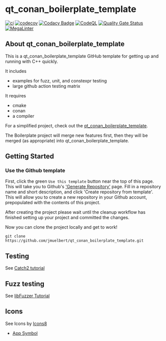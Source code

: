 # qt_conan_boilerplate_template

[![ci](https://github.com/jmuelbert/qt_conan_boilerplate_template/actions/workflows/ci.yml/badge.svg)](https://github.com/jmuelbert/qt_conan_boilerplate_template/actions/workflows/ci.yml)
[![codecov](https://codecov.io/gh/jmuelbert/qt_conan_boilerplate_template/branch/main/graph/badge.svg)](https://codecov.io/gh/jmuelbert/qt_conan_boilerplate_template)
[![Codacy Badge](https://app.codacy.com/project/badge/Grade/db5c8cf8529e45d19e38011419f74f96)](https://www.codacy.com/gh/jmuelbert/qt_conan_boilerplate_template/dashboard?utm_source=github.com&amp;utm_medium=referral&amp;utm_content=jmuelbert/qt_conan_boilerplate_template&amp;utm_campaign=Badge_Grade)
[![CodeQL](https://github.com/jmuelbert/qt_conan_boilerplate_template/actions/workflows/codeql-analysis.yml/badge.svg)](https://github.com/jmuelbert/qt_conan_boilerplate_template/actions/workflows/codeql-analysis.yml)
[![Quality Gate Status](https://sonarcloud.io/api/project_badges/measure?project=jmuelbert_qt_conan_boilerplate_template&metric=alert_status)](https://sonarcloud.io/summary/new_code?id=jmuelbert_qt_conan_boilerplate_template)
[![MegaLinter](https://github.com/jmuelbert/qt_conan_boilerplate_template/actions/workflows/mega-linter.yml/badge.svg)](https://github.com/jmuelbert/qt_conan_boilerplate_template/actions/workflows/mega-linter.yml)

## About qt_conan_boilerplate_template

This is a qt_conan_boilerplate_template GitHub template for getting up and running with C++ quickly.

It includes

* examples for fuzz, unit, and constexpr testing
* large github action testing matrix

It requires

* cmake
* conan
* a compiler

For a simplified project, check out the [qt_conan_boilerplate_template](https://github.com/jmuelbert/qt_conan_boilerplate_template).

The Boilerplate project will merge new features first, then they will be merged (as appropriate) into qt_conan_boilerplate_template.

## Getting Started

### Use the Github template

First, click the green `Use this template` button near the top of this page.
This will take you to Github's ['Generate Repository'](https://github.com/jmuelbert/qt_conan_boilerplate_template/generate) page.
Fill in a repository name and short description, and click 'Create repository from template'.
This will allow you to create a new repository in your Github account,
prepopulated with the contents of this project.

After creating the project please wait until the cleanup workflow has finished
setting up your project and committed the changes.

Now you can clone the project locally and get to work!

    git clone https://github.com/jmuelbert/qt_conan_boilerplate_template.git

## Testing

See [Catch2 tutorial](https://github.com/catchorg/Catch2/blob/master/docs/tutorial.md)

## Fuzz testing

See [libFuzzer Tutorial](https://github.com/google/fuzzing/blob/master/tutorial/libFuzzerTutorial.md)

## Icons
See Icons by [Icons8](https://icons8.com)
  * [App Symbol](https://icons8.com/icon/Wg3R9l3UYLiq/app-symbol)
